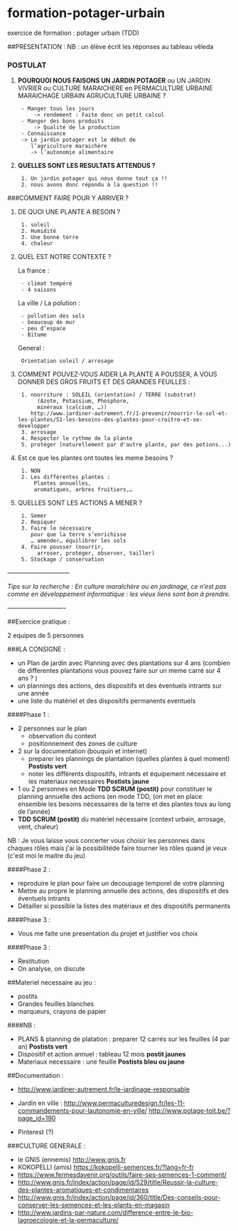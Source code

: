 # formation-potager-urbain
exercice de formation : potager urbain (TDD)

##PRESENTATION : 
NB : un élève écrit les réponses au tableau vêleda

### POSTULAT

1. **POURQUOI NOUS FAISONS UN JARDIN POTAGER** ou UN JARDIN VIVRIER ou CULTURE MARAICHERE en PERMACULTURE URBAINE MARAICHAGE URBAIN AGRUCULTURE URBAINE ?

		- Manger tous les jours 
		    -> rendement : Faite donc un petit calcul
		- Manger des bons produits 
			-> Qualité de la production
		- Connaissance 
		-> Le jardin potager est le début de
		   l’agriculture maraichère 
		   -> l’autonomie alimentaire

    
2. **QUELLES SONT LES RESULTATS ATTENDUS ?**

		1. Un jardin potager qui nous donne tout ça !!
		2. nous avons donc répondu à la question !!

    
###COMMENT FAIRE POUR Y ARRIVER ?

1. DE QUOI UNE PLANTE A BESOIN ? 

		1. soleil
		2. Humidité
		3. Une bonne terre
		4. chaleur

2. QUEL EST NOTRE CONTEXTE ?

	La france : 

        - climat tempéré 
        - 4 saisons
        
	La ville / La polution :
	
        - pollution des sols
        - beaucoup de mur
        - peu d’espace
        - Bitume

   General :
    
   		Orientation soleil / arrosage
        
3. COMMENT POUVEZ-VOUS AIDER LA PLANTE A POUSSER, A  VOUS DONNER DES GROS FRUITS ET DES GRANDES FEUILLES :


        1. nourriture : SOLEIL (orientation) / TERRE (substrat) 
        	 (Azote, Potassium, Phosphore, 
        	 minéraux (calcium, …))
           http://www.jardiner-autrement.fr/1-prevenir/nourrir-le-sol-et-les-plantes/51-les-besoins-des-plantes-pour-croitre-et-se-developper
        3. arrosage
        4. Respecter le rythme de la plante
        5. protéger (naturellement par d'autre plante, par des potions...)

        
4. Est ce que les plantes ont toutes les meme besoins ?

		1. NON
		2. Les différentes plantes : 
			Plantes annuelles, 
			aromatiques, arbres fruitiers,…

5. QUELLES SONT LES ACTIONS A MENER ?

        1. Semer
        2. Repiquer
        3. Faire le nécessaire 
           pour que la terre s’enrichisse 
           … amender… équilibrer les sols
        4. Faire pousser (nourrir, 
        	 arroser, protéger, observer, tailler)
        5. Stockage / conservation

——————————

*Tips sur la recherche : En culture maraîchère ou en jardinage, ce n’est pas comme en développement informatique : les vieux liens sont bon à prendre.*

—————————-

##Exercice pratique :

2 equipes de 5 personnes

###LA CONSIGNE :

- un Plan de jardin avec Planning avec des plantations sur 4 ans (combien de differentes plantations vous pouvez faire sur un meme carré sur 4 ans ? )
- un plannings des actions, des dispositifs et des éventuels intrants sur une année
- une liste du matériel et des dispositifs permanents eventuels

####Phase 1 :

- 2 personnes sur le plan 
    - observation du context
    - positionnement des zones de culture
- 2 sur la documentation (bouquin et internet)
    - preparer les plannings de plantation (quelles plantes à quel moment) **Postists vert**
    - noter les différents dispositifs, intrants et équipement nécessaire et les materiaux necessaires **Postists jaune**
- 1 ou 2 personnes en Mode **TDD SCRUM (postit)** pour constituer le planning annuelle des actions (en mode TDD, (on met en place ensemble les besoins nécessaires de la terre et des plantes tous au long de l’année)
- **TDD SCRUM (postit)** du matériel nécessaire (context urbain, arrosage, vent, chaleur)

NB : Je vous laisse vous concerter vous choisir les personnes dans chaques rôles mais j'ai la possibilitéde faire tourner les rôles quand je veux (c'est moi  le maitre du jeu)

####Phase 2 : 

 - reproduire le plan pour faire un decoupage temporel de votre planning
- Mettre au propre le planning annuelle des actions, des dispositifs et des éventuels intrants
- Détailler si possible la listes des matériaux et des dispositifs permanents

####Phase 3 : 

- Vous me faite une presentation du projet et justifier vos choix

####Phase 3 : 
- Restitution
- On analyse, on discute

##Materiel necessaire au jeu :

- postits
- Grandes feuilles blanches
- marqueurs, crayons de papier

####NB :
 
- PLANS & planning de platation : preparer 12 carrés sur les feuilles (4 par an) **Postists vert**
- Dispositif et action annuel : tableau 12 mois **postit jaunes**
- Materiaux necessaire : une feuille **Postists bleu ou jaune**
 
 
##Documentation :
 
- http://www.jardiner-autrement.fr/le-jardinage-responsable
- Jardin en ville :
	http://www.permaculturedesign.fr/les-11-commandements-pour-lautonomie-en-ville/
http://www.potage-toit.be/?page_id=190

- Pinterest (?)

###CULTURE GENERALE :
- le GNIS (ennemis) http://www.gnis.fr
- KOKOPELLI (amis) https://kokopelli-semences.fr/?lang=fr-fr
- https://www.fermesdavenir.org/outils/faire-ses-semences-1-comment/
- http://www.gnis.fr/index/action/page/id/529/title/Reussir-la-culture-des-plantes-aromatiques-et-condimentaires
- http://www.gnis.fr/index/action/page/id/360/title/Des-conseils-pour-conserver-les-semences-et-les-plants-en-magasin
- http://www.jardins-par-nature.com/difference-entre-le-bio-lagroecologie-et-la-permaculture/

